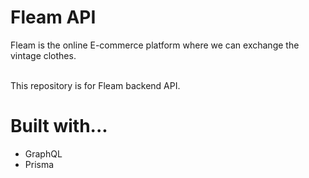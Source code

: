 # Fleam API

Fleam is the online E-commerce platform where we can exchange the vintage clothes.<br><br>

This repository is for Fleam backend API.

# Built with...

- GraphQL
- Prisma
